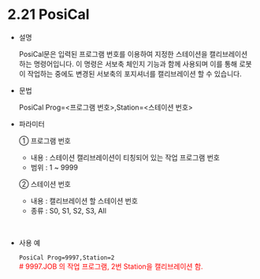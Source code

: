 # 2.21 PosiCal

- 설명 
    
    PosiCal문은 입력된 프로그램 번호를 이용하여 지정한 스테이션을 캘리브레이션 하는 명령어입니다. 이 명령은 서보축 체인지 기능과 함께 사용되며 이를 통해 로봇이 작업하는 중에도 변경된 서보축의 포지셔너를 캘리브레이션 할 수 있습니다.

- 문법
  
  	PosiCal Prog=<프로그램 번호>,Station=<스테이션 번호>

- 파라미터
  
   ① 프로그램 번호
     - 내용 : 스테이션 캘리브레이션이 티칭되어 있는 작업 프로그램 번호
     - 범위 : 1 ~ 9999
   
   ② 스테이션 번호 
     - 내용 : 캘리브레이션 할 스테이션 번호
     - 종류 : S0, S1, S2, S3, All

</br>

- 사용 예
  
   ```PosiCal Prog=9997,Station=2 ```   
   <span style="color: red">#  9997.JOB 의 작업 프로그램, 2번 Station을 캘리브레이션 함.</span>